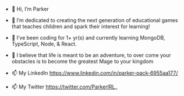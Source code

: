 - 👋 Hi, I’m Parker

- 👀 I’m dedicated to creating the next generation of educational games that teaches children and spark their interest for learning!
- 🌱 I’ve been coding for 1+ yr(s) and currently learning MongoDB, TypeScript, Node, & React.

- 🌱 I believe that life is meant to be an adventure, to over come your obstacles is to become the greatest Mage to your kingdom


- 📫 My LinkedIn https://www.linkedin.com/in/parker-pack-6955aa177/
- 📫 My Twitter https://twitter.com/ParkerIRL_

